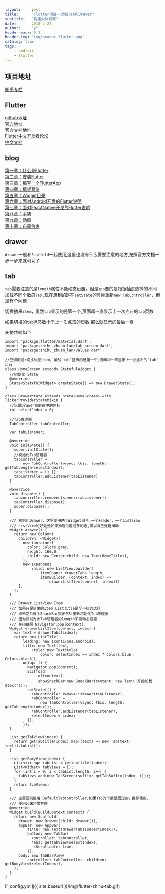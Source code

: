 ```yaml
---
layout:     post
title:      "Flutter项目--添加Tab和Drawer"
subtitle:   "构建大体框架"
date:       2018-4-24
author:     "y"
header-mask: 0.3
header-img: "img/header_flutter.png"
catalog: true
tags:
    - android
    - flutter
---
```


## 项目地址

[知乎专栏](https://github.com/7449/flutter-zhihu_zhuanlan)

## Flutter

[github地址](https://github.com/flutter/flutter)<br>
[官方地址](https://flutter.io/)<br>
[官方文档地址](https://flutter.io/docs/)<br>
[Flutter中文开发者论坛](http://flutter-dev.com/)<br>
[中文文档](http://doc.flutter-dev.cn/)<br>

## blog

[第一章：什么是Flutter](https://7449.github.io/2018/03/19/Android_Flutter_1/)<br>
[第二章：安装Flutter](https://7449.github.io/2018/03/19/Android_Flutter_2/)<br>
[第三章：编写一个FlutterApp](https://7449.github.io/2018/03/26/Android_Flutter_3/)<br>
[第四章：框架预览](https://7449.github.io/2018/03/26/Android_Flutter_4/)<br>
[第五章：Widget目录](https://7449.github.io/2018/04/12/Android_Flutter_5/)<br>
[第六章：面对Android开发的Flutter说明](https://7449.github.io/2018/04/16/Android_Flutter_6/)<br>
[第七章：面对ReactNative开发的Flutter说明](https://7449.github.io/2018/04/17/Android_Flutter_7/)<br>
[第八章：手势](https://7449.github.io/2018/04/20/Android_Flutter_8/)<br>
[第九章：动画](https://7449.github.io/2018/04/20/Android_Flutter_9/)<br>
[第十章：布局约束](https://7449.github.io/2018/04/21/Android_Flutter_10/)<br>


## drawer

`drawer`一般和`Scaffold`一起使用,这里也没有什么需要注意的地方,按照官方文档一步一步来就可以了

## tab

`tab`需要注意的是`length`属性不能动态设置，但是`app`要的是根据抽屉选择的不同加载不同个数的`Tab`
,现在想到的是在`setState`的时候重新`new TabController`，但是有个问题

切换抽屉`item`，虽然`tab`显示的是第一个,页面却一直显示上一次点击的`tab`页数

如果切换的`tab`标签数小于上一次点击的页数,那么就显示的最后一页


完整代码如下：


    import 'package:flutter/material.dart';
    import 'package:zhihu_zhuan_lan/tab_screen.dart';
    import 'package:zhihu_zhuan_lan/values.dart';
    
    //已知问题:切换抽屉item，虽然`tab`显示的是第一个,页面却一直显示上一次点击的`tab`页数
    class HomeScreen extends StatefulWidget {
      //初始化 State
      @override
      State<StatefulWidget> createState() => new DrawerState();
    }
    
    class DrawerState extends State<HomeScreen> with TickerProviderStateMixin {
      //记录Drawer目前选中的角标
      int selectIndex = 0;
    
      //Tab管理器
      TabController tabController;
    
      var tabListener;
    
      @override
      void initState() {
        super.initState();
        //初始化Tab管理器
        tabController =
            new TabController(vsync: this, length: getTabLength(selectIndex));
        tabListener = () {};
        tabController.addListener(tabListener);
      }
    
      @override
      void dispose() {
        tabController.removeListener(tabListener);
        tabController.dispose();
        super.dispose();
      }
    
      /// 初始化Drawer，这里使用两个Widget组合,一个Header，一个ListView
      /// ListView的好处是如果抽屉内容过多的话,可以自己处理滑动
      Widget drawer() {
        return new Column(
          children: <Widget>[
            new Container(
              color: Colors.grey,
              height: 160.0,
              child: new Center(child: new Text(HomeTitle)),
            ),
            new Expanded(
                child: new ListView.builder(
                    itemCount: drawerTabs.length,
                    itemBuilder: (context, index) =>
                        drawerListItem(context, index)))
          ],
        );
      }
    
      /// Drawer ListView Item
      /// 如果只是简单的Item ListTitle是个不错的选择
      /// 点击之后有个SnackBar提示然后重新初始化Tab管理器
      /// 因为目前为止Tab管理器的length不能动态设置
      /// 关闭抽屉 Navigator.pop(context);
      Widget drawerListItem(context, index) {
        var text = drawerTabs[index];
        return new ListTile(
            leading: new Icon(Icons.android),
            title: new Text(text,
                style: new TextStyle(
                    color: selectIndex == index ? Colors.blue : Colors.black)),
            onTap: () {
              Navigator.pop(context);
              Scaffold
                  .of(context)
                  .showSnackBar(new SnackBar(content: new Text('开始加载$text')));
              setState(() {
                tabController.removeListener(tabListener);
                tabController =
                    new TabController(vsync: this, length: getTabLength(index));
                tabController.addListener(tabListener);
                selectIndex = index;
              });
            });
      }
    
      List getTabView(index) {
        return getTabTitle(index).map((text) => new Tab(text: text)).toList();
      }
    
      List getBodyView(index) {
        List<String> tabList = getTabTitle(index);
        List<Widget> tabViews = [];
        for (int i = 0; i < tabList.length; i++) {
          tabViews.add(new TabScreen(suffix: getTabSuffix(index, i)));
        }
        return tabViews;
      }
    
      /// 这里没有使用 DefaultTabController,如果Tab的个数是固定的，推荐使用,
      /// 使用起来非常方便
      @override
      Widget build(BuildContext context) {
        return new Scaffold(
          drawer: new Drawer(child: drawer()),
          appBar: new AppBar(
              title: new Text(drawerTabs[selectIndex]),
              bottom: new TabBar(
                controller: tabController,
                tabs: getTabView(selectIndex),
                isScrollable: true,
              )),
          body: new TabBarView(
              controller: tabController, children: getBodyView(selectIndex)),
        );
      }
    }


![_config.yml]({{ site.baseurl }}/img/flutter-zhihu-tab.gif)
